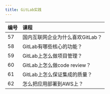 ```yaml
---
title: GitLab实践
---
```


|编号|课程|
|:--|:--|
|57 | 国内互联网企业为什么喜欢GitLab？|
|58 | GitLab有哪些核心的功能？|
|59 | GitLab上怎么做项目管理？|
|60 | GitLab上怎么做code review？|
|61 | GitLab上怎么保证集成的质量？|
|62 | 怎么把应用部署到AWS上？|
